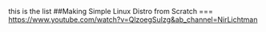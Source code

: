 this is the list
##Making Simple Linux Distro from Scratch          ===        https://www.youtube.com/watch?v=QlzoegSuIzg&ab_channel=NirLichtman
